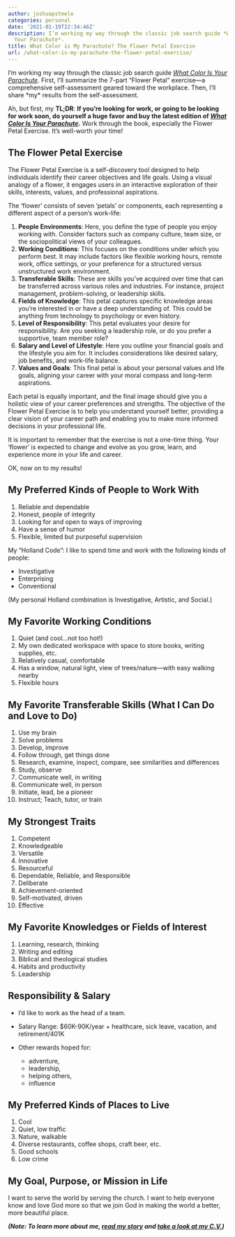 ```yaml
---
author: joshuapsteele
categories: personal
date: '2021-01-19T22:34:46Z'
description: I’m working my way through the classic job search guide *What Color Is
  Your Parachute*.
title: What Color is My Parachute? The Flower Petal Exercise
url: /what-color-is-my-parachute-the-flower-petal-exercise/
---
```


I’m working my way through the classic job search guide *[What Color Is Your Parachute](https://amzn.to/3O8cnYK)*. First, I’ll summarize the 7-part “Flower Petal” exercise—a comprehensive self-assessment geared toward the workplace. Then, I’ll share \*my\* results from the self-assessment.

Ah, but first, my **TL;DR**: **If you’re looking for work, or going to be looking for work soon, do yourself a huge favor and buy the latest edition of *[What Color Is Your Parachute](https://amzn.to/3O8cnYK)*.** Work through the book, especially the Flower Petal Exercise. It’s well-worth your time!

## The Flower Petal Exercise

The Flower Petal Exercise is a self-discovery tool designed to help individuals identify their career objectives and life goals. Using a visual analogy of a flower, it engages users in an interactive exploration of their skills, interests, values, and professional aspirations.

The ‘flower’ consists of seven ‘petals’ or components, each representing a different aspect of a person’s work-life:

1. **People Environments**: Here, you define the type of people you enjoy working with. Consider factors such as company culture, team size, or the sociopolitical views of your colleagues.
2. **Working Conditions**: This focuses on the conditions under which you perform best. It may include factors like flexible working hours, remote work, office settings, or your preference for a structured versus unstructured work environment.
3. **Transferable Skills**: These are skills you’ve acquired over time that can be transferred across various roles and industries. For instance, project management, problem-solving, or leadership skills.
4. **Fields of Knowledge**: This petal captures specific knowledge areas you’re interested in or have a deep understanding of. This could be anything from technology to psychology or even history.
5. **Level of Responsibility**: This petal evaluates your desire for responsibility. Are you seeking a leadership role, or do you prefer a supportive, team member role?
6. **Salary and Level of Lifestyle**: Here you outline your financial goals and the lifestyle you aim for. It includes considerations like desired salary, job benefits, and work-life balance.
7. **Values and Goals**: This final petal is about your personal values and life goals, aligning your career with your moral compass and long-term aspirations.

Each petal is equally important, and the final image should give you a holistic view of your career preferences and strengths. The objective of the Flower Petal Exercise is to help you understand yourself better, providing a clear vision of your career path and enabling you to make more informed decisions in your professional life.

It is important to remember that the exercise is not a one-time thing. Your ‘flower’ is expected to change and evolve as you grow, learn, and experience more in your life and career.

OK, now on to my results!

## My Preferred Kinds of People to Work With

1. Reliable and dependable
2. Honest, people of integrity
3. Looking for and open to ways of improving
4. Have a sense of humor
5. Flexible, limited but purposeful supervision

My “Holland Code”: I like to spend time and work with the following kinds of people:

- Investigative
- Enterprising
- Conventional

(My personal Holland combination is Investigative, Artistic, and Social.)

## My Favorite Working Conditions

1. Quiet (and cool…not too hot!)
2. My own dedicated workspace with space to store books, writing supplies, etc.
3. Relatively casual, comfortable
4. Has a window, natural light, view of trees/nature—with easy walking nearby
5. Flexible hours

## My Favorite Transferable Skills (What I Can Do and Love to Do)

1. Use my brain
2. Solve problems
3. Develop, improve
4. Follow through, get things done
5. Research, examine, inspect, compare, see similarities and differences
6. Study, observe
7. Communicate well, in writing
8. Communicate well, in person
9. Initiate, lead, be a pioneer
10. Instruct; Teach, tutor, or train

## My Strongest Traits

1. Competent
2. Knowledgeable
3. Versatile
4. Innovative
5. Resourceful
6. Dependable, Reliable, and Responsible
7. Deliberate
8. Achievement-oriented
9. Self-motivated, driven
10. Effective

## My Favorite Knowledges or Fields of Interest

1. Learning, research, thinking
2. Writing and editing
3. Biblical and theological studies
4. Habits and productivity
5. Leadership

## Responsibility &amp; Salary

- I’d like to work as the head of a team.
- Salary Range: $60K-90K/year + healthcare, sick leave, vacation, and retirement/401K
- Other rewards hoped for:   
    
    - adventure,
    - leadership,
    - helping others,
    - influence

## My Preferred Kinds of Places to Live

1. Cool
2. Quiet, low traffic
3. Nature, walkable
4. Diverse restaurants, coffee shops, craft beer, etc.
5. Good schools
6. Low crime

## My Goal, Purpose, or Mission in Life

I want to serve the world by serving the church. I want to help everyone know and love God more so that we join God in making the world a better, more beautiful place.

***(Note: To learn more about me, [read my story](https://joshuapsteele.com/portfolio/my-story/) and [take a look at my C.V.](https://joshuapsteele.com/portfolio/cv/))***